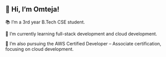 
<!--
### Hi there 👋
**omteja04/omteja04** is a ✨ _special_ ✨ repository because its `README.md` (this file) appears on your GitHub profile.

Here are some ideas to get you started:

- 🔭 I’m currently working on ...
- 🌱 I’m currently learning ...
- 👯 I’m looking to collaborate on ...
- 🤔 I’m looking for help with ...
- 💬 Ask me about ...
- 📫 How to reach me: ...
- 😄 Pronouns: ...
- ⚡ Fun fact: ...
-->

## 👋 Hi, I’m Omteja!

📚 I’m a 3rd year B.Tech CSE student.

🌱 I’m currently learning full-stack development and cloud development.

🚀 I’m also pursuing the AWS Certified Developer – Associate certification, focusing on cloud development.

